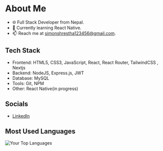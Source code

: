 <!-- 👋 Hello, I'm [Your Name]! -->

# About Me

- 🌐 Full Stack Developer from Nepal.
- 🌱 Currently learning React Native.
- 📫 Reach me at simonshrestha123456@gmail.com.

## Tech Stack

- Frontend: HTML5, CSS3, JavaScript, React, React Router, TailwindCSS , Nextjs
- Backend: NodeJS, Express.js, JWT
- Database: MySQL
- Tools: Git, NPM
- Other: React Native(in progress)

## Socials

- [LinkedIn]((https://www.linkedin.com/in/simon-shrestha-9706271bb/))

## Most Used Languages

![Your Top Languages](https://github-readme-stats.vercel.app/api/top-langs/?username=YourGitHubUsername&layout=compact&theme=radical)

<!-- Feel free to connect with me and explore my projects! -->
